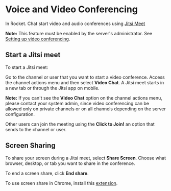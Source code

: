 # Voice and Video Conferencing

In Rocket. Chat start video and audio conferences using [Jitsi Meet](https://jitsi.org/jitsi-meet/)

**Note:** This feature must be enabled by the server's administrator. See [Setting up video conferencing](../administrator-guides/setting-up-video-conferencing.md).

## Start a Jitsi meet

To start a Jitsi meet:

Go to the channel or user that you want to start a video conference. Access the channel actions menu and then select **Video Chat**. A Jitsi meet starts in a new tab or through the Jitsi app on mobile.

**Note:** If you can't see the **Video Chat** option on the channel actions menu, please contact your system admin, since video conferencing can be allowed only on private channels or on all channels depending on the server configuration.

Other users can join the meeting using the **Click to Join!** an option that sends to the channel or user.

## Screen Sharing

To share your screen during a Jitsi meet, select **Share Screen**. Choose what browser, desktop, or tab you want to share in the conference.

To end a screen share, click **End share**.

To use screen share in Chrome, install this [extension](https://chrome.google.com/webstore/detail/rocketchat-screen-share/nocfbnnmjnndkbipkabodnheejiegccf).

